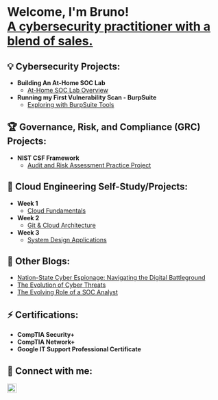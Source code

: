 <h1>Welcome, I'm Bruno! <br/><a href="https://www.linkedin.com/in/-bruno-lima/">A cybersecurity practitioner with a blend of sales.</a> <ahref="https://www.linkedin.com/in/-bruno-lima/"></a></h1>

<h2>💡 Cybersecurity Projects:</h2>

- <b>Building An At-Home SOC Lab </b>
  - [At-Home SOC Lab Overview](https://github.com/BrunoLimaCyber/Building-an-At-Home-SOC-Lab)
- <b>Running my First Vulnerability Scan - BurpSuite </b>
  - [Exploring with BurpSuite Tools](https://github.com/BrunoLimaCyber/FirstVulnerabilityScan)

<h2>🏆 Governance, Risk, and Compliance (GRC) Projects:</h2>

- <b>NIST CSF Framework </b>
  - [Audit and Risk Assessment Practice Project](https://docs.google.com/spreadsheets/d/1K3Iw2NW_OM7PdIa6qZs_j1esu85uGxuS/edit?usp=sharing&ouid=118098774730159555200&rtpof=true&sd=true)


<h2>🚀 Cloud Engineering Self-Study/Projects:</h2>

- <b>Week 1 </b>
  - [Cloud Fundamentals](https://medium.com/@brulima884/cloud-journey-week-1-fundamentals-d80a1c3381a5)
- <b>Week 2 </b>
  - [Git & Cloud Architecture](https://medium.com/@brulima884/cloud-journey-week-2-git-cloud-architecture-d18ee5291fbd)
- <b>Week 3 </b>
  - [System Design Applications](https://medium.com/@brulima884/cloud-journey-week-3-system-design-applications-24038de4fdd2)
  

<h2>📝 Other Blogs:</h2>

- [Nation-State Cyber Espionage: Navigating the Digital Battleground](https://www.linkedin.com/pulse/nation-state-cyber-espionage-navigating-digital-bruno-lima-gotbc/)
- [The Evolution of Cyber Threats](https://www.linkedin.com/pulse/evolution-cyber-threats-bruno-lima-vgrxf)
- [The Evolving Role of a SOC Analyst](https://www.linkedin.com/pulse/evolving-role-soc-analyst-bruno-lima-k3crc)

<h2> ⚡ Certifications:</h2>

- <b>CompTIA Security+ </b>
- <b>CompTIA Network+ </b>
- <b>Google IT Support Professional Certificate </b>

<h2> 🤳 Connect with me:</h2>

[<img align="left" alt="JoshMadakor | LinkedIn" width="22px" src="https://cdn.jsdelivr.net/npm/simple-icons@v3/icons/linkedin.svg" />][linkedin]

[linkedin]: https://www.linkedin.com/in/-bruno-lima/

<!--
**joshmadakor1/joshmadakor1** is a ✨ _special_ ✨ repository because its `README.md` (this file) appears on your GitHub profile.

Here are some ideas to get you started:

- 🔭 I’m currently working on ...
- 🌱 I’m currently learning ...
- 👯 I’m looking to collaborate on ...
- 🤔 I’m looking for help with ...
- 💬 Ask me about ...
- 📫 How to reach me: ...
- 😄 Pronouns: ...
- 💡 Fun fact: ...
-->

